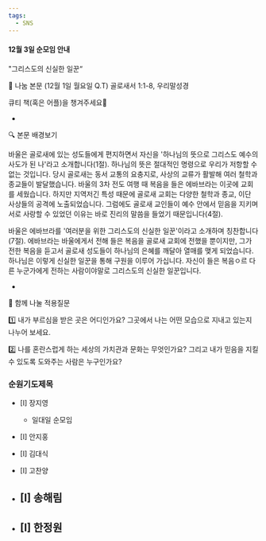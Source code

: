 ```yaml
---
tags:
  - SNS
---
```


#### 12월 3일 순모임 안내 
"그리스도의 신실한 일꾼“

📖 나눔 본문 (12월 1일 월요일 Q.T)
 골로새서 1:1-8, 우리말성경

큐티 책(혹은 어플)을 챙겨주세요🧡

-

🔍 본문 배경보기

  바울은 골로새에 있는 성도들에게 편지하면서 자신을 '하나님의 뜻으로 그리스도 예수의 사도가 된 나'라고 소개합니다(1절). 하나님의 뜻은 절대적인 명령으로 우리가 저항할 수 없는 것입니다. 당시 골로새는 동서 교통의 요충지로, 사상의 교류가 활발해 여러 철학과 종교들이 발달했습니다. 바울의 3차 전도 여행 때 복음을 들은 에바브라는 이곳에 교회를 세웠습니다. 하지만 지역저긴 특성 때문에 골로새 교회는 다양한 철학과 종교, 이단 사상들의 공격에 노출되었습니다. 그럼에도 골로새 교인들이 예수 안에서 믿음을 지키며 서로 사랑할 수 있었던 이유는 바로 진리의 말씀을 들었기 때문입니다(4절).

  바울은 에바브라를 '여러분을 위한 그리스도의 신실한 일꾼'이라고 소개하며 칭찬합니다(7절). 에바브라는 바울에게서 전해 들은 복음을 골로새 교회에 전했을 뿐이지만, 그가 전한 복음을 듣고서 골로새 성도들이 하나님의 은혜를 깨달아 열매를 맺게 되었습니다. 하나님은 이렇게 신실한 일꾼을 통해 구원을 이루어 가십니다. 자신이 들은 복음ㅇ르 다른 누군가에게 전하는 사람이야말로 그리스도의 신실한 일꾼입니다.

-

🌿 함께 나눌 적용질문

1️⃣ 내가 부르심을 받은 곳은 어디인가요? 그곳에서 나는 어떤 모습으로 지내고 있는지 나누어 보세요.

2️⃣ 나를 혼란스럽게 하는 세상의 가치관과 문화는 무엇인가요? 그리고 내가 믿음을 지킬 수 있도록 도와주는 사람은 누구인가요?

### 순원기도제목
- [I] 장지영
	- 일대일 순모임
- [I] 안지홍

- [I] 김대식

- [I] 고찬양
	
- [I] 송해림
	- 
- [I] 한정원
	- 